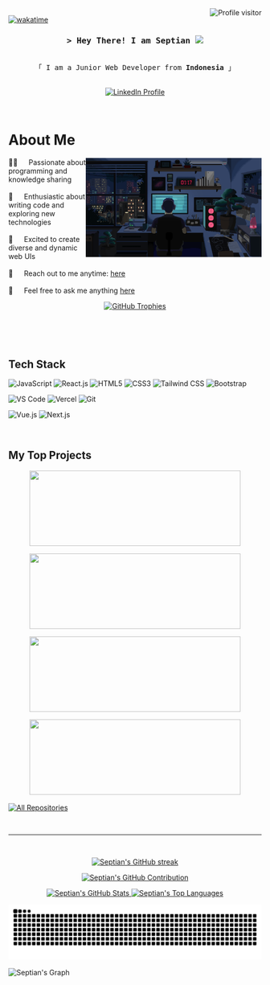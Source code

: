 <!-- ======================= -->
<!-- GitHub Profile View Counter -->
<!-- ======================= -->
<a href="https://komarev.com/ghpvc/?username=septianadip17">
  <img align="right" src="https://komarev.com/ghpvc/?username=septianadip17&label=Visitors&color=0e75b6&style=flat" alt="Profile visitor" />
</a>

<!-- ======================= -->
<!-- Wakatime Coding Activity Badge -->
<!-- ======================= -->
[![wakatime](https://wakatime.com/badge/user/30b44fea-ae3f-4ef9-bbab-d675eeb600ca.svg)](https://wakatime.com/@30b44fea-ae3f-4ef9-bbab-d675eeb600ca)

<!-- ======================= -->
<!-- Intro Greeting Section -->
<!-- ======================= -->
<h3 align="center">
  <samp>&gt; Hey There! I am <b>Septian</b> 
    <img src="https://media.giphy.com/media/hvRJCLFzcasrR4ia7z/giphy.gif" width="28">
  </samp>
</h3>

<!-- ======================= -->
<!-- Short Bio Line -->
<!-- ======================= -->
<p align="center"> 
  <samp>
    <br>
    「 I am a Junior Web Developer from <b>Indonesia</b> 」
    <br><br>
  </samp>
</p>

<!-- ======================= -->
<!-- LinkedIn Badge -->
<!-- ======================= -->
<p align="center">
 <a href="https://linkedin.com/in/septianadip17" target="_blank">
  <img src="https://img.shields.io/badge/LinkedIn-0077B5?style=for-the-badge&logo=linkedin&logoColor=white" alt="LinkedIn Profile"/>
 </a>
</p>
<br />

<!-- ======================= -->
<!-- About Me Section -->
<!-- ======================= -->
# About Me

<p>
 <img align="right" width="350" src="/img/ngoding.gif" alt="Coding gif" />
  
 ✊🏿 &emsp; Passionate about programming and knowledge sharing<br/><br/>
 💓 &emsp; Enthusiastic about writing code and exploring new technologies<br/><br/>
 🎨 &emsp; Excited to create diverse and dynamic web UIs<br/><br/>
 📧 &emsp; Reach out to me anytime: [here](mailto:septianadip7998@gmail.com)<br/><br/>
 💬 &emsp; Feel free to ask me anything [here](https://github.com/septianadip17/septianadip17/issues)
</p>

<!-- ======================= -->
<!-- GitHub Profile Trophy -->
<!-- ======================= -->
<p align="center">
  <a href="https://github.com/ryo-ma/github-profile-trophy">
    <img src="https://github-profile-trophy.vercel.app/?username=septianadip17" alt="GitHub Trophies" />
  </a>
</p>

<br/>
<br/>
<br/>

<!-- ======================= -->
<!-- Tech Stack Section -->
<!-- ======================= -->

## Tech Stack

<!-- Programming Languages & Frameworks -->
![JavaScript](https://img.shields.io/badge/JavaScript-F0DB4F?style=for-the-badge&labelColor=black&logo=javascript&logoColor=F0DB4F)
![React.js](https://img.shields.io/badge/React-61DBFB?style=for-the-badge&labelColor=black&logo=react&logoColor=61DBFB)
![HTML5](https://img.shields.io/badge/HTML5-E34F26?style=for-the-badge&logo=html5&logoColor=white)
![CSS3](https://img.shields.io/badge/CSS3-1572B6?style=for-the-badge&logo=css3&logoColor=white)
![Tailwind CSS](https://img.shields.io/badge/Tailwind_CSS-092749?style=for-the-badge&logo=tailwindcss&logoColor=06B6D4&labelColor=000000)
![Bootstrap](https://img.shields.io/badge/Bootstrap-563D7C?style=for-the-badge&logo=bootstrap&logoColor=white)

<!-- Tools -->
![VS Code](https://img.shields.io/badge/Visual_Studio_Code-0078d7?style=for-the-badge&logo=visual-studio-code&logoColor=white)
![Vercel](https://img.shields.io/badge/Vercel-000000?style=for-the-badge&logo=vercel&logoColor=white)
![Git](https://img.shields.io/badge/Git-F05032?style=for-the-badge&logo=git&logoColor=white)

<!-- Other Technologies -->
![Vue.js](https://img.shields.io/badge/Vue.js-35495e?style=for-the-badge&logo=vue.js&logoColor=4FC08D)
![Next.js](https://img.shields.io/badge/Next.js-000000?style=for-the-badge&logo=next.js&logoColor=white)

<br/>

<!-- ======================= -->
<!-- Featured Open Source Projects -->
<!-- ======================= -->

## My Top Projects

<div align="center" style="display: flex; flex-wrap: wrap; justify-content: center; gap: 12px;">

  <!-- Project Card 1 -->
  <a href="https://github.com/septianadip17/pos-laundry">
    <img width="420" height="150" src="https://github-readme-stats.vercel.app/api/pin/?username=septianadip17&repo=pos-laundry&theme=react&border_color=7F3FBF&bg_color=0D1117&title_color=F85D7F&icon_color=F8D866" />
  </a>

  <!-- Project Card 2 -->
  <a href="https://github.com/septianadip17/kbc-internship">
    <img width="420" height="150" src="https://github-readme-stats.vercel.app/api/pin/?username=septianadip17&repo=kbc-internship&theme=react&border_color=7F3FBF&bg_color=0D1117&title_color=F85D7F&icon_color=F8D866" />
  </a>

  <!-- Project Card 3 -->
  <a href="https://github.com/septianadip17/hackaton-2-maxyacademy">
    <img width="420" height="150" src="https://github-readme-stats.vercel.app/api/pin/?username=septianadip17&repo=hackaton-2-maxyacademy&theme=react&border_color=7F3FBF&bg_color=0D1117&title_color=F85D7F&icon_color=F8D866" />
  </a>

  <!-- Project Card 4 -->
  <a href="https://github.com/septianadip17/ukuiki">
    <img width="420" height="150" src="https://github-readme-stats.vercel.app/api/pin/?username=septianadip17&repo=ukuiki&theme=react&border_color=7F3FBF&bg_color=0D1117&title_color=F85D7F&icon_color=F8D866" />
  </a>
  
</div>

<!-- ======================= -->
<!-- Link to All Repositories -->
<!-- ======================= -->
<p align="left">
  <a href="https://github.com/septianadip17?tab=repositories" target="_blank">
    <img alt="All Repositories" title="All Repositories" src="https://img.shields.io/badge/-All%20Repos-2962FF?style=for-the-badge&logo=koding&logoColor=white"/>
  </a>
</p>

<br/>
<hr/>
<br/>

<!-- ======================= -->
<!-- GitHub Stats & Contributions -->
<!-- ======================= -->

<!-- GitHub Streak -->
<p align="center">
  <a href="https://github.com/septianadip17">
    <img src="https://github-readme-streak-stats.herokuapp.com/?user=septianadip17&theme=radical&border=7F3FBF&background=0D1117" alt="Septian's GitHub streak"/>
  </a>
</p>

<!-- Profile Summary Cards -->
<p align="center">
  <a href="https://github.com/septianadip17">
    <img src="https://github-profile-summary-cards.vercel.app/api/cards/profile-details?username=septianadip17&theme=radical" alt="Septian's GitHub Contribution"/>
  </a>
</p>



<!-- Main GitHub Stats and Top Languages -->
<p align="center">
  <a href="https://github.com/septianadip17">
    <img alt="Septian's GitHub Stats" src="https://denvercoder1-github-readme-stats.vercel.app/api?username=septianadip17&show_icons=true&count_private=true&theme=react&border_color=7F3FBF&bg_color=0D1117&title_color=F85D7F&icon_color=F8D866" height="198px" width="49.5%"/>
    <img alt="Septian's Top Languages" src="https://denvercoder1-github-readme-stats.vercel.app/api/top-langs/?username=septianadip17&langs_count=8&layout=compact&theme=react&border_color=7F3FBF&bg_color=0D1117&title_color=F85D7F&icon_color=F8D866" height="192px" width="49.5%"/>
  </a>
</p>

<!-- GitHub Activity Graph -->
![snake gif](https://github.com/septianadip17/septianadip17/blob/output/github-snake-dark.svg)

![Septian's Graph](https://github-readme-activity-graph.vercel.app/graph?username=septianadip17&custom_title=Septian%20GitHub%20Activity%20Graph&bg_color=0D1117&color=7F3FBF&line=7F3FBF&point=7F3FBF&area_color=FFFFFF&title_color=FFFFFF&area=true)

<!-- ======================= -->
<!-- End of README huh hahaha -->
<!-- 
hi
hahahah
 -->
<!-- ======================= -->
